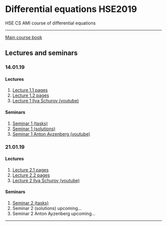 # Differential equations HSE2019
HSE CS AMI course of differential equations

---

[Main course book](http://math-info.hse.ru/odebook/#top/)

## Lectures and seminars  

### 14.01.19
#### Lectures
  1. [Lecture 1.1 pages](http://math-info.hse.ru/odebook/?target=_blank) 
  1. [Lecture 1.2 pages](http://math-info.hse.ru/odebook/chapter/label/chap:2:auto/?target=_blank) 
  1. [Lecture 1 Ilya Schurov (youtube)](https://youtu.be/j4HehpY3Eng/?target=_blank)
  
#### Seminars
  1. [Seminar 1 (tasks)](http://math-info.hse.ru/a/2018-19/cs-ode/seminar01.pdf/?target=_blank)
  1. [Seminar 1 (solutions)](https://github.com/birshert/Differential-equations-HSE2019/blob/master/Sem%20solutions/List%201.pdf/?target=_blank)
  1. [Seminar 1 Anton Ayzenberg (youtube)](https://youtu.be/VzVUW-K78pY/?target=_blank)

### 21.01.19
#### Lectures
  1. [Lecture 2.1 pages](http://math-info.hse.ru/odebook/chapter/label/chap:2:auto/#label_h2_number_2_2/?target=_blank)
  1. [Lecture 2.2 pages](http://math-info.hse.ru/odebook/chapter/label/chap:3:eu/#label_sec_3_sep-var/?target=_blank)
  1. [Lecture 2 Ilya Schurov (youtube)](https://youtu.be/V2nJRKmJXYA/?target=_blank)
  
#### Seminars
  1. [Seminar 2 (tasks)](http://math-info.hse.ru/a/2018-19/cs-ode/seminar02.pdf/?target=_blank)
  1. Seminar 2 (solutions) upcoming...
  1. Seminar 2 Anton Ayzenberg upcoming...
  
---
